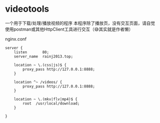 # videotools
一个用于下载/处理/播放视频的程序
本程序除了播放页，没有交互页面，请自觉使用postman或其他HttpClient工具进行交互（😅其实就是作者懒）

nginx.conf
```
server {
    listen       80;
    server_name  rainj2013.top;

    location ~ \.(css|js)$ {
        proxy_pass http://127.0.0.1:8888;
    }        

    location ^~ /videos/ {
        proxy_pass http://127.0.0.1:8888;
    }
	
    location ~ \.(mkv|flv|mp4)$ {
        root  /usr/local/download;
    }

}

```
